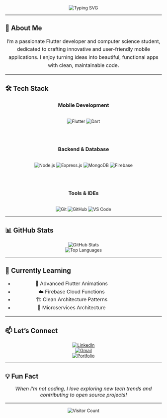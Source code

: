 <!-- Animated Header -->
<div align="center">
  <img src="https://readme-typing-svg.herokuapp.com?font=Fira+Code&size=28&duration=4000&pause=1000&color=00BFFF&center=true&vCenter=true&width=900&lines=Hi+there!+I'm+Md.+Jakaria+%F0%9F%91%8B;Flutter+Developer+%F0%9F%92%BB;CS+Student+%40+AUST+%F0%9F%8E%93;Open+Source+Contributor+%E2%AD%90" alt="Typing SVG" />
</div>

---

## 🌟 About Me

<p align="center" style="font-size:16px; max-width:700px; line-height:1.6;">
  I’m a passionate Flutter developer and computer science student, dedicated to crafting innovative and user-friendly mobile applications.  
  I enjoy turning ideas into beautiful, functional apps with clean, maintainable code.
</p>

---

## 🛠️ Tech Stack

<div align="center" style="margin-top:10px; margin-bottom:10px;">
  
### Mobile Development
<br/>
<img src="https://img.shields.io/badge/Flutter-02569B?style=for-the-badge&logo=flutter&logoColor=white" alt="Flutter" />
<img src="https://img.shields.io/badge/Dart-0175C2?style=for-the-badge&logo=dart&logoColor=white" alt="Dart" />

<br/><br/>
### Backend & Database
<br/>
<img src="https://img.shields.io/badge/Node.js-339933?style=for-the-badge&logo=nodedotjs&logoColor=white" alt="Node.js" />
<img src="https://img.shields.io/badge/Express.js-000000?style=for-the-badge&logo=express&logoColor=white" alt="Express.js" />
<img src="https://img.shields.io/badge/MongoDB-4EA94B?style=for-the-badge&logo=mongodb&logoColor=white" alt="MongoDB" />
<img src="https://img.shields.io/badge/Firebase-FFCA28?style=for-the-badge&logo=firebase&logoColor=black" alt="Firebase" />

<br/><br/>
### Tools & IDEs
<br/>
<img src="https://img.shields.io/badge/Git-F05032?style=for-the-badge&logo=git&logoColor=white" alt="Git" />
<img src="https://img.shields.io/badge/GitHub-181717?style=for-the-badge&logo=github&logoColor=white" alt="GitHub" />
<img src="https://img.shields.io/badge/VS_Code-007ACC?style=for-the-badge&logo=visualstudiocode&logoColor=white" alt="VS Code" />

</div>

---

## 📊 GitHub Stats

<div align="center">

<img src="https://github-readme-stats.vercel.app/api?username=jakaria76&show_icons=true&theme=radical&hide_border=true&bg_color=0d1117&title_color=00BFFF&icon_color=00BFFF" alt="GitHub Stats" />

<br/>

<img src="https://github-readme-stats.vercel.app/api/top-langs/?username=jakaria76&layout=compact&theme=radical&hide_border=true&bg_color=0d1117&title_color=00BFFF" alt="Top Languages" />

</div>

---

## 🌱 Currently Learning

<div align="center" style="font-size:16px; line-height:1.6; max-width:400px;">

- 🎨 Advanced Flutter Animations  
- ☁️ Firebase Cloud Functions  
- 🏗️ Clean Architecture Patterns  
- 🧩 Microservices Architecture  

</div>

---

## 📫 Let’s Connect

<div align="center">

[![LinkedIn](https://img.shields.io/badge/LinkedIn-0077B5?style=for-the-badge&logo=linkedin&logoColor=white)](https://www.linkedin.com/in/md-jakaria76/)  
[![Gmail](https://img.shields.io/badge/Gmail-D14836?style=for-the-badge&logo=gmail&logoColor=white)](mailto:jakariamahmud76@gmail.com)  
[![Portfolio](https://img.shields.io/badge/Portfolio-FF5722?style=for-the-badge&logo=google-chrome&logoColor=white)](https://jakaria76.github.io)

</div>

---

## 💡 Fun Fact

<div align="center" style="font-style: italic; font-size: 16px; max-width:600px;">
  
When I’m not coding, I love exploring new tech trends and contributing to open source projects!

</div>

---

<div align="center" style="margin-top:15px;">
  
![Visitor Count](https://komarev.com/ghpvc/?username=jakaria76&label=Profile+Views&color=00BFFF&style=flat)
  
</div>
